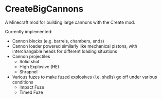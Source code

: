 # CreateBigCannons
A Minecraft mod for building large cannons with the Create mod.

Currently implemented:
- Cannon blocks (e.g. barrels, chambers, ends)
- Cannon loader powered similarly like mechanical pistons, with interchangable heads for different loading situations
- Cannon projectiles
  - Solid shot
  - High Explosive (HE)
  - Shrapnel
- Various fuzes to make fuzed explosives (i.e. shells) go off under various conditions
  - Impact Fuze
  - Timed Fuze
